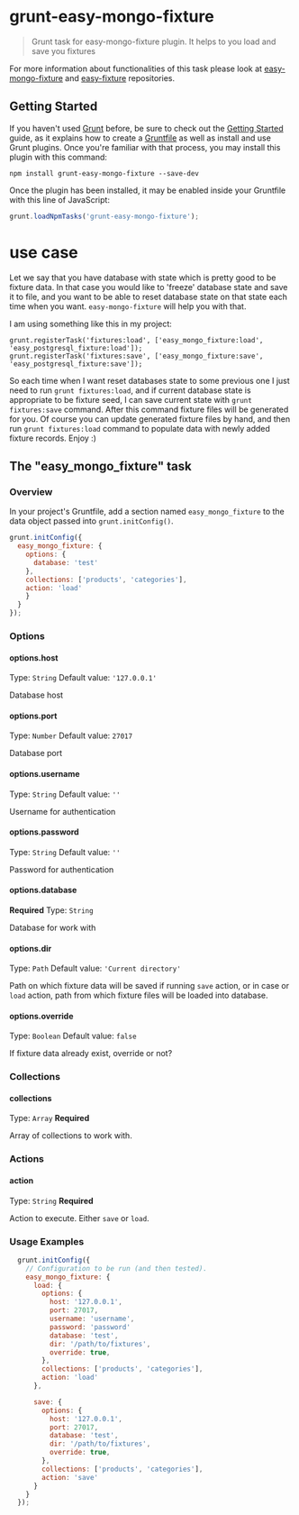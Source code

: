 # grunt-easy-mongo-fixture

> Grunt task for easy-mongo-fixture plugin. It helps to you load and save you fixtures

For more information about functionalities of this task please look at [easy-mongo-fixture](https://github.com/ivpusic/easy-mongo-fixture) and [easy-fixture](https://github.com/ivpusic/easy-fixture) repositories.

## Getting Started

If you haven't used [Grunt](http://gruntjs.com/) before, be sure to check out the [Getting Started](http://gruntjs.com/getting-started) guide, as it explains how to create a [Gruntfile](http://gruntjs.com/sample-gruntfile) as well as install and use Grunt plugins. Once you're familiar with that process, you may install this plugin with this command:

```shell
npm install grunt-easy-mongo-fixture --save-dev
```

Once the plugin has been installed, it may be enabled inside your Gruntfile with this line of JavaScript:

```js
grunt.loadNpmTasks('grunt-easy-mongo-fixture');
```

# use case

Let we say that you have database with state which is pretty good to be fixture data. In that case you would like to 'freeze' database state and save it to file, and you want to be able to reset database state on that state each time when you want. `easy-mongo-fixture` will help you with that. 

I am using something like this in my project:
```
grunt.registerTask('fixtures:load', ['easy_mongo_fixture:load', 'easy_postgresql_fixture:load']);
grunt.registerTask('fixtures:save', ['easy_mongo_fixture:save', 'easy_postgresql_fixture:save']);
```

So each time when I want reset databases state to some previous one I just need to run `grunt fixtures:load`, and if current database state is appropriate to be fixture seed, I can save current state with ``grunt fixtures:save`` command. After this command fixture files will be generated for you. Of course you can update generated fixture files by hand, and then run `grunt fixtures:load` command to populate data with newly added fixture records. Enjoy :)

## The "easy_mongo_fixture" task

### Overview
In your project's Gruntfile, add a section named `easy_mongo_fixture` to the data object passed into `grunt.initConfig()`.

```js
grunt.initConfig({
  easy_mongo_fixture: {
    options: {
      database: 'test'
    },
    collections: ['products', 'categories'],
    action: 'load'
    }
  }
});
```

### Options

#### options.host
Type: `String`
Default value: `'127.0.0.1'`

Database host

#### options.port
Type: `Number`
Default value: `27017`

Database port

#### options.username
Type: `String`
Default value: `''`

Username for authentication

#### options.password
Type: `String`
Default value: `''`

Password for authentication

#### options.database
**Required**
Type: `String`

Database for work with

#### options.dir
Type: `Path`
Default value: `'Current directory'`

Path on which fixture data will be saved if running `save` action,
or in case or `load` action, path from which fixture files will be loaded into database.

#### options.override
Type: `Boolean`
Default value: `false`

If fixture data already exist, override or not?

### Collections

#### collections
Type: `Array`
**Required**

Array of collections to work with.

### Actions

#### action
Type: `String`
**Required**

Action to execute. Either `save` or `load`.

### Usage Examples


```js
  grunt.initConfig({
    // Configuration to be run (and then tested).
    easy_mongo_fixture: {
      load: {
        options: {
          host: '127.0.0.1',
          port: 27017,
          username: 'username',
          password: 'password'
          database: 'test',
          dir: '/path/to/fixtures',
          override: true,
        },
        collections: ['products', 'categories'],
        action: 'load'
      },

      save: {
        options: {
          host: '127.0.0.1',
          port: 27017,
          database: 'test',
          dir: '/path/to/fixtures',
          override: true,
        },
        collections: ['products', 'categories'],
        action: 'save'
      }
    }
  });
```
